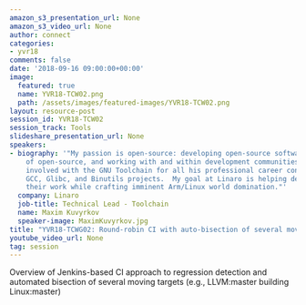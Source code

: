 ```yaml
---
amazon_s3_presentation_url: None
amazon_s3_video_url: None
author: connect
categories:
- yvr18
comments: false
date: '2018-09-16 09:00:00+00:00'
image:
  featured: true
  name: YVR18-TCW02.png
  path: /assets/images/featured-images/YVR18-TCW02.png
layout: resource-post
session_id: YVR18-TCW02
session_track: Tools
slideshare_presentation_url: None
speakers:
- biography: '"My passion is open-source: developing open-source software, business
    of open-source, and working with and within development communities.  I has been
    involved with the GNU Toolchain for all his professional career contributing to
    GCC, Glibc, and Binutils projects.  My goal at Linaro is helping developers enjoy
    their work while crafting imminent Arm/Linux world domination."'
  company: Linaro
  job-title: Technical Lead - Toolchain
  name: Maxim Kuvyrkov
  speaker-image: MaximKuvyrkov.jpg
title: "YVR18-TCWG02: Round-robin CI with auto-bisection of several moving targets"
youtube_video_url: None
tag: session
---
```


Overview of Jenkins-based CI approach to regression
detection and automated bisection of several moving targets (e.g.,
LLVM:master building Linux:master)